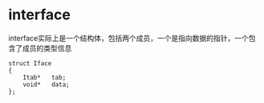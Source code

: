# interface

interface实际上是一个结构体，包括两个成员，一个是指向数据的指针，一个包含了成员的类型信息
```
struct Iface
{
	Itab*	tab;
	void*	data;
};
```